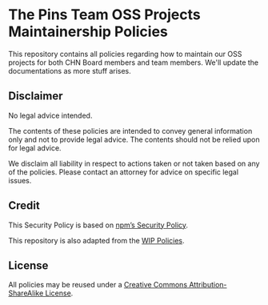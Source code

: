 # The Pins Team OSS Projects Maintainership Policies

This repository contains all policies regarding how to maintain our OSS projects for both 
CHN Board members and team members. We'll update the documentations as more stuff arises.

## Disclaimer

No legal advice intended.

The contents of these policies are intended to convey general information only
and not to provide legal advice. The contents should not be relied upon for
legal advice.

We disclaim all liability in respect to actions taken or not taken based on any
of the policies. Please contact an attorney for advice on specific legal issues.

## Credit

This Security Policy is based on [npm’s Security Policy](https://www.npmjs.com/policies/security).

This repository is also adapted from the [WIP Policies](https://github.com/wip/policies).

## License

All policies may be reused under a [Creative Commons Attribution-ShareAlike License](https://creativecommons.org/licenses/by-sa/4.0/).
